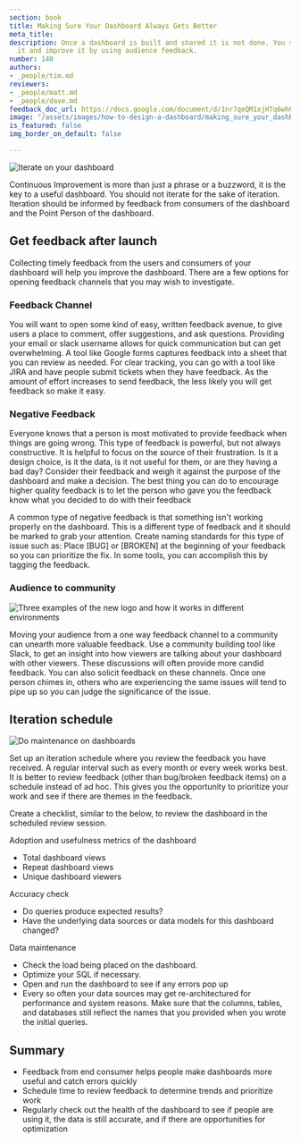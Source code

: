 ```yaml
---
section: book
title: Making Sure Your Dashboard Always Gets Better
meta_title: 
description: Once a dashboard is built and shared it is not done. You should maintain
  it and improve it by using audience feedback.
number: 140
authors:
- _people/tim.md
reviewers:
- _people/matt.md
- _people/dave.md
feedback_doc_url: https://docs.google.com/document/d/1nr7qeQM1xjHTq6wh6zCfvU-8356lqSBDG1dKKwKrZAc/edit?usp=sharing
image: "/assets/images/how-to-design-a-dashboard/making_sure_your_dashboard_always_gets_better/gettingBetter.jpeg"
is_featured: false
img_border_on_default: false

---
```

![Iterate on your dashboard](/assets/images/how-to-design-a-dashboard/making_sure_your_dashboard_always_gets_better/gettingBetter.jpeg)

Continuous Improvement is more than just a phrase or a buzzword, it is the key to a useful dashboard. You should not iterate for the sake of iteration. Iteration should be informed by feedback from consumers of the dashboard and the Point Person of the dashboard.

## Get feedback after launch

Collecting timely feedback from the users and consumers of your dashboard will help you improve the dashboard. There are a few options for opening feedback channels that you may wish to investigate.

### Feedback Channel

You will want to open some kind of easy, written feedback avenue, to give users a place to comment, offer suggestions, and ask questions. Providing your email or slack username allows for quick communication but can get overwhelming. A tool like Google forms captures feedback into a sheet that you can review as needed. For clear tracking, you can go with a tool like JIRA and have people submit tickets when they have feedback. As the amount of effort increases to send feedback, the less likely you will get feedback so make it easy.

### Negative Feedback

Everyone knows that a person is most motivated to provide feedback when things are going wrong. This type of feedback is powerful, but not always constructive. It is helpful to focus on the source of their frustration. Is it a design choice, is it the data, is it not useful for them, or are they having a bad day? Consider their feedback and weigh it against the purpose of the dashboard and make a decision. The best thing you can do to encourage higher quality feedback is to let the person who gave you the feedback know what you decided to do with their feedback

A common type of negative feedback is that something isn't working properly on the dashboard. This is a different type of feedback and it should be marked to grab your attention. Create naming standards for this type of issue such as: Place \[BUG\] or \[BROKEN\] at the beginning of your feedback so you can prioritize the fix. In some tools, you can accomplish this by tagging the feedback.

### Audience to community

![Three examples of the new logo and how it works in different environments ](/assets/images/how-to-design-a-dashboard/making_sure_your_dashboard_always_gets_better/slack.png)

Moving your audience from a one way feedback channel to a community can unearth more valuable feedback. Use a community building tool like Slack, to get an insight into how viewers are talking about your dashboard with other viewers. These discussions will often provide more candid feedback. You can also solicit feedback on these channels. Once one person chimes in, others who are experiencing the same issues will tend to pipe up so you can judge the significance of the issue.

## Iteration schedule

![Do maintenance on dashboards](/assets/images/how-to-design-a-dashboard/making_sure_your_dashboard_always_gets_better/schedule.png)

Set up an iteration schedule where you review the feedback you have received. A regular interval such as every month or every week works best. It is better to review feedback (other than bug/broken feedback items) on a schedule instead of ad hoc. This gives you the opportunity to prioritize your work and see if there are themes in the feedback.

Create a checklist, similar to the below, to review the dashboard in the scheduled review session.

Adoption and usefulness metrics of the dashboard

* Total dashboard views
* Repeat dashboard views
* Unique dashboard viewers

Accuracy check

* Do queries produce expected results?
* Have the underlying data sources or data models for this dashboard changed?

Data maintenance

* Check the load being placed on the dashboard.
* Optimize your SQL if necessary.
* Open and run the dashboard to see if any errors pop up
* Every so often your data sources may get re-architectured for performance and system reasons. Make sure that the columns, tables, and databases still reflect the names that you provided when you wrote the initial queries.

## Summary

* Feedback from end consumer helps people make dashboards more useful and catch errors quickly
* Schedule time to review feedback to determine trends and prioritize work
* Regularly check out the health of the dashboard to see if people are using it, the data is still accurate, and if there are opportunities for optimization
